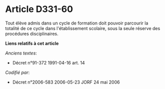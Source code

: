 # Article D331-60

Tout élève admis dans un cycle de formation doit pouvoir parcourir la totalité de ce cycle dans l'établissement scolaire,
sous la seule réserve des procédures disciplinaires.

**Liens relatifs à cet article**

_Anciens textes_:

  - Décret n°91-372 1991-04-16 art. 14

_Codifié par_:

  - Décret n°2006-583 2006-05-23 JORF 24 mai 2006
